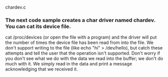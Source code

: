 chardev.c

### The next code sample creates a char driver named chardev. You can cat its device file.

cat /proc/devices
(or open the file with a program) and the driver will put the number of times the device file has been read from into the file. We don't support writing to the file (like echo "hi" > /dev/hello), but catch these attempts and tell the user that the operation isn't supported. Don't worry if you don't see what we do with the data we read into the buffer; we don't do much with it. We simply read in the data and print a message acknowledging that we received it.
